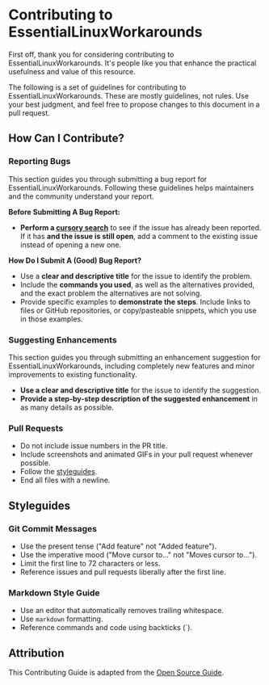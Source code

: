 # Contributing to EssentialLinuxWorkarounds

First off, thank you for considering contributing to EssentialLinuxWorkarounds. It's people like you that enhance the practical usefulness and value of this resource.

The following is a set of guidelines for contributing to EssentialLinuxWorkarounds. These are mostly guidelines, not rules. Use your best judgment, and feel free to propose changes to this document in a pull request.

## How Can I Contribute?

### Reporting Bugs

This section guides you through submitting a bug report for EssentialLinuxWorkarounds. Following these guidelines helps maintainers and the community understand your report.

**Before Submitting A Bug Report:**

- **Perform a [cursory search](https://github.com/essential-linux-workarounds/issues)** to see if the issue has already been reported. If it has **and the issue is still open**, add a comment to the existing issue instead of opening a new one.

**How Do I Submit A (Good) Bug Report?**

- Use a **clear and descriptive title** for the issue to identify the problem.
- Include the **commands you used**, as well as the alternatives provided, and the exact problem the alternatives are not solving.
- Provide specific examples to **demonstrate the steps**. Include links to files or GitHub repositories, or copy/pasteable snippets, which you use in those examples.

### Suggesting Enhancements

This section guides you through submitting an enhancement suggestion for EssentialLinuxWorkarounds, including completely new features and minor improvements to existing functionality.

- **Use a clear and descriptive title** for the issue to identify the suggestion.
- **Provide a step-by-step description of the suggested enhancement** in as many details as possible.

### Pull Requests

- Do not include issue numbers in the PR title.
- Include screenshots and animated GIFs in your pull request whenever possible.
- Follow the [styleguides](#styleguides).
- End all files with a newline.

## Styleguides

### Git Commit Messages

- Use the present tense ("Add feature" not "Added feature").
- Use the imperative mood ("Move cursor to..." not "Moves cursor to...").
- Limit the first line to 72 characters or less.
- Reference issues and pull requests liberally after the first line.

### Markdown Style Guide

- Use an editor that automatically removes trailing whitespace.
- Use `markdown` formatting.
- Reference commands and code using backticks (\`).

## Attribution

This Contributing Guide is adapted from the [Open Source Guide](https://opensource.guide/).
